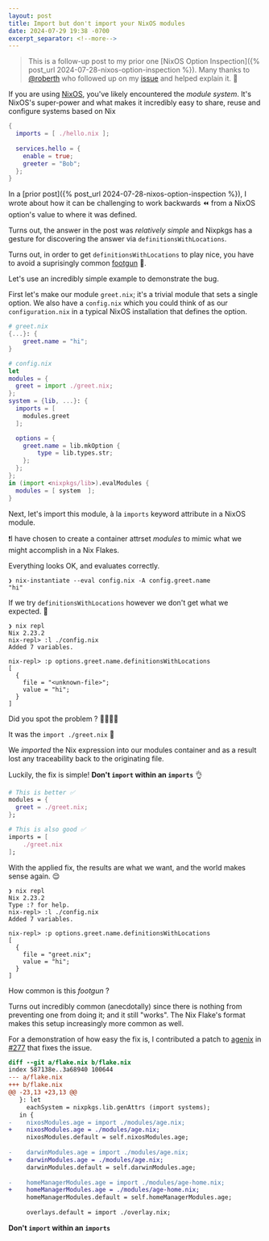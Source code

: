 ```yaml
---
layout: post
title: Import but don't import your NixOS modules
date: 2024-07-29 19:38 -0700
excerpt_separator: <!--more-->
---
```


> This is a follow-up post to my prior one [NixOS Option Inspection]({% post_url 2024-07-28-nixos-option-inspection %}). Many thanks to [@roberth](https://github.com/roberth) who followed up on my [issue](https://github.com/NixOS/nix/issues/11210) and helped explain it. 🙏

If you are using [NixOS](https://nixos.org), you've likely encountered the _module system_. It's NixOS's super-power and what makes it incredibly easy to share, reuse and configure systems based on Nix

```nix
{
  imports = [ ./hello.nix ];
  
  services.hello = {
    enable = true;
    greeter = "Bob";
  };
}
```

In a [prior post]({% post_url 2024-07-28-nixos-option-inspection %}), I wrote about how it can be challenging to work backwards ⏪ from a NixOS option's value to where it was defined.

Turns out, the answer in the post was _relatively simple_ and Nixpkgs has a gesture for discovering the answer via `definitionsWithLocations`.

Turns out, in order to get `definitionsWithLocations` to play nice, you have to avoid a suprisingly common [footgun](https://notes.rmhogervorst.nl/post/2022/11/21/what-is-a-footgun/) 🥵.

<!--more-->

Let's use an incredibly simple example to demonstrate the bug.

First let's make our module `greet.nix`; it's a trivial module that sets a single option. We also have a `config.nix` which you could think of as our `configuration.nix` in a typical NixOS installation that defines the option.

```nix
# greet.nix
{...}: {
    greet.name = "hi";
}

# config.nix
let 
modules = {
  greet = import ./greet.nix;
};
system = {lib, ...}: {
  imports = [
    modules.greet
  ];

  options = {
    greet.name = lib.mkOption {
        type = lib.types.str;
    };
  };
};
in (import <nixpkgs/lib>).evalModules {
  modules = [ system  ];
}
```

Next, let's import this module, à la `imports` keyword attribute in a NixOS module. 

❗I have chosen to create a container attrset _modules_ to mimic what we might accomplish in a Nix Flakes.

Everything looks OK, and evaluates correctly.
```console
❯ nix-instantiate --eval config.nix -A config.greet.name
"hi"
```

If we try `definitionsWithLocations` however we don't get what we expected. 🤮

```console
❯ nix repl 
Nix 2.23.2
nix-repl> :l ./config.nix
Added 7 variables.

nix-repl> :p options.greet.name.definitionsWithLocations
[
  {
    file = "<unknown-file>";
    value = "hi";
  }
]
```

Did you spot the problem ? 🕵️‍♂️🧐🤔

It was the `import ./greet.nix` 🤯

We _imported_ the Nix expression into our modules container and as a result lost any traceability back to the originating file.

Luckily, the fix is simple! **Don't `import` within an `imports`** 👌

```nix
# This is better ✅
modules = {
  greet = ./greet.nix;
};

# This is also good ✅
imports = [
    ./greet.nix
];
```

With the applied fix, the results are what we want, and the world makes sense again. 😌

```console
❯ nix repl
Nix 2.23.2
Type :? for help.
nix-repl> :l ./config.nix                                
Added 7 variables.

nix-repl> :p options.greet.name.definitionsWithLocations
[
  {
    file = "greet.nix";
    value = "hi";
  }
]
```

How common is this _footgun_ ?

Turns out incredibly common (anecdotally) since there is nothing from preventing one from doing it; and it still "works". The Nix Flake's format makes this setup increasingly more common as well.

For a demonstration of how easy the fix is, I contributed a patch to [agenix](https://github.com/ryantm/agenix) in [#277](https://github.com/ryantm/agenix/pull/277) that fixes the issue.

```diff
diff --git a/flake.nix b/flake.nix
index 587138e..3a68940 100644
--- a/flake.nix
+++ b/flake.nix
@@ -23,13 +23,13 @@
   }: let
     eachSystem = nixpkgs.lib.genAttrs (import systems);
   in {
-    nixosModules.age = import ./modules/age.nix;
+    nixosModules.age = ./modules/age.nix;
     nixosModules.default = self.nixosModules.age;
 
-    darwinModules.age = import ./modules/age.nix;
+    darwinModules.age = ./modules/age.nix;
     darwinModules.default = self.darwinModules.age;
 
-    homeManagerModules.age = import ./modules/age-home.nix;
+    homeManagerModules.age = ./modules/age-home.nix;
     homeManagerModules.default = self.homeManagerModules.age;
 
     overlays.default = import ./overlay.nix;
```

**Don't `import` within an `imports`**